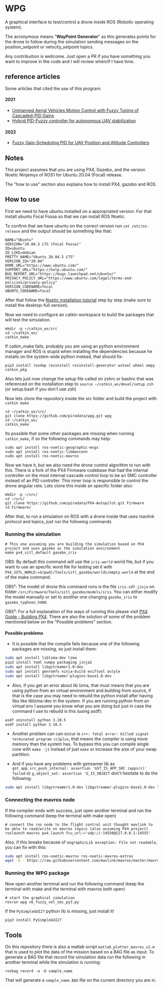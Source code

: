 # WPG

A graphical interface to test/control a drone inside ROS (Robotic operating system).

The acronymous means "**WayPoint Generator**" as this generates points for the drone to follow during the simulation sending messages on the position_setpoint or velocity_setpoint topics.

Any contribuition is wellcome. Just open a PR if you have something you want to improve in the code and I will review when/if I have time.

## reference articles
Some articles that cited the use of this program:

#### 2021
- [Unmanned Aerial Vehicles Motion Control with Fuzzy Tuning of Cascaded-PID Gains](https://sciprofiles.com/publication/view/7c10a222af668029a1b5a761268e5589)
- [Hybrid PID-Fuzzy controller for autonomous UAV stabilization](https://ieeexplore.ieee.org/abstract/document/9529680)
#### 2022
- [Fuzzy Gain-Scheduling PID for UAV Position and Altitude Controllers](https://sciprofiles.com/publication/view/73ddf2b8e67dc6924f095988241d2912)

## Notes
This project assumes that you are using PX4, Gazebo, and the version Noetic Ninjemys of ROS1 for Ubuntu 20.04 (Focal) release.

The "how to use" section also explains how to install PX4, gazebo and ROS.

## How to use

First we need to have ubuntu installed on a appropriated version. For that install ubuntu Focal Fossa so that we can install ROS Noetic.

To confirm that we have ubuntu on the correct version run `cat /etc/os-release` and the output should be something like that:
```
NAME="Ubuntu"
VERSION="20.04.5 LTS (Focal Fossa)"
ID=ubuntu
ID_LIKE=debian
PRETTY_NAME="Ubuntu 20.04.5 LTS"
VERSION_ID="20.04"
HOME_URL="https://www.ubuntu.com/"
SUPPORT_URL="https://help.ubuntu.com/"
BUG_REPORT_URL="https://bugs.launchpad.net/ubuntu/"
PRIVACY_POLICY_URL="https://www.ubuntu.com/legal/terms-and-policies/privacy-policy"
VERSION_CODENAME=focal
UBUNTU_CODENAME=focal
```

After that follow the [Noetic installation tutorial](http://wiki.ros.org/noetic/Installation/Ubuntu) step by step (make sure to install the desktop-full version).

Now we need to configure an catkin workspace to build the packages that will test the simulation.

```
mkdir -p ~/catkin_ws/src
cd ~/catkin_ws/
catkin_make
```

If catkin_make fails, probably you are using an python environment manager and ROS is stupid when installing the dependencies because he installs on the system-wide python instead, that should fix:

```
pip3 install rosdep rosinstall rosinstall-generator wstool wheel empy catkin_pkg
```

Also lets just now change the setup file called on zshrc or bashrc that was referenced on the installation step to `source ~/catkin_ws/devel/setup.zsh` (or setup.bash if you don't use zsh)

Now lets clone the repository inside the src folder and build the project with `catkin make`

```
cd ~/catkin_ws/src/
git clone https://github.com/piradata/wpg.git wpg
cd ~/catkin_ws/
catkin_make
```

Its possible that some other packages are missing when running `catkin_make`, if so the following commands may help:
```
sudo apt install ros-noetic-geographic-msgs
sudo apt install ros-noetic-libmavconn
sudo apt install ros-noetic-mavros
```

Now we have it, but we also need the drone control algorithm to run with this. There is a fork of the PX4 Firmware codebase that had the internal controller on the most internal cascade control loop to be an SMC controller instead of an PID controller. This inner loop is responsible to control the drone angular rate. Lets clone this inside an specific folder also:

```
mkdir -p ~/src/
cd ~/src/
git clone https://github.com/piradata/PX4-Autopilot.git Firmware
cd Firmware/
```

After that, to run a simulation on ROS with a drone inside that uses mavlink protocol and topics, just run the following commands

### Running the simulation

```shell
# This one assuming you are building the simulation based on PX4 project and uses gazebo as the simulation environment 
make px4_sitl_default gazebo_iris
```

OBS: By default this command will use the `iris.world` world file, but if you want to use an specific word file for testing set it with `PX4_SITL_WORLD:=$(pwd)/Tools/sitl_gazebo/worlds/empty.world` at the end of the make command.

OBS²: The model of drone this command runs is the file `iris.sdf.jinja` on folder `/src/Firmware/Tools/sitl_gazebo/models/iris`. You can either modify the model manually or set to another one changing `gazebo_iris` to `gazebo_typhoon_h480`.

OBS³: For a full explanation of the ways of running this please visit [PX4 Guide - Building PX4](https://docs.px4.io/main/en/dev_setup/building_px4.html). There are also the solution of some of the problem mentioned below on the "Possible problems" section.

#### Possible problems

- It is possible that the compile fails because one of the following packages are missing, so just install them:

```bash
sudo apt install liblzma-dev lzma
pip3 install toml numpy packaging jinja2
sudo apt install libgstreamer1.0-dev
sudo apt install genromfs ninja-build exiftool astyle
sudo apt install libgstreamer-plugins-base1.0-dev
```

- Also, if you get an error about lib lzma, that must means that you are using python from an virtual environment and building from source, if that is the case you may need to rebuild the python install after having libs like liblzma-dev in the system. If you are running python from an virtual env I assume you know what you are doing but just in case the command I use to rebuild is this (using asdf):

```bash
asdf uninstall python 3.10.5
asdf install python 3.10.5
```

- Another problem can can occur is `c++: fatal error: Killed signal terminated program cc1plus`, that means the compiler is using more memory than the system has. To bypass this you can compile single core with `make -j1` instead of just `make` or increase the size of your swap partition.

- And if you have any problems with gstreamer lib as `gst_app_src_push_internal: assertion 'GST_IS_APP_SRC (appsrc)' failed` or `g_object_set: assertion 'G_IS_OBJECT` don't hesitate to do the following:

```bash
sudo apt install libgstreamer1.0-dev libgstreamer-plugins-base1.0-dev libgstreamer-plugins-bad1.0-dev gstreamer1.0-plugins-base gstreamer1.0-plugins-good gstreamer1.0-plugins-bad gstreamer1.0-plugins-ugly gstreamer1.0-libav gstreamer1.0-doc gstreamer1.0-tools gstreamer1.0-x gstreamer1.0-alsa gstreamer1.0-gl gstreamer1.0-gtk3 gstreamer1.0-qt5 gstreamer1.0-pulseaudio
```

### Connecting the mavros node

If the compiler ends with success, just open another terminal and run the following command (keep the terminal with make open)

```shell
# connect the ros node to the flight control unit thought mavlink to be able to read/write on mavros topics (also assuming PX4 project)
roslaunch mavros px4.launch fcu_url:='udp://:14550@127.0.0.1:14555'
```

Also, if this breaks because of `eographicLib exception: File not readable`, you can fix with this:

```bash
sudo apt install ros-noetic-mavros ros-noetic-mavros-extras
wget -O - https://raw.githubusercontent.com/mavlink/mavros/master/mavros/scripts/install_geographiclib_datasets.sh | sudo bash
```

### Running the WPG package

Now open another terminal and run the following command (keep the terminal with make and the terminal with mavros both open)

```shell
# start the graphical simulation
rosrun wpg v6_fuzzy_vel_smc_py3.py
```

If the `PySimpleGUI27` python lib is missing, just install it!

```bash
pip3 install PySimpleGUI27
```

## Tools

On this repository there is also a matlab script `matlab_plotter_mavros_v2.m` that is used to plot the data of the mission based on a BAG file as input. To generate a BAG file that record the simulation data run the following in another terminal while the simulation is running:

`rosbag record -a -O sample_name`

That will generate a `sample_name.BAG` file on the current directory you are in.
